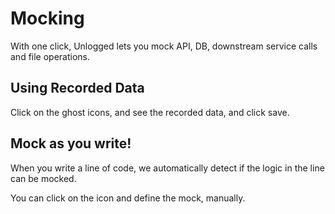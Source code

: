 # Mocking

With one click, Unlogged lets you mock API, DB, downstream service calls and file operations.

## Using Recorded Data

Click on the ghost icons, and see the recorded data, and click save.

## Mock as you write!

When you write a line of code, we automatically detect if the logic in the line can be mocked. 

You can click on the icon and define the mock, manually.